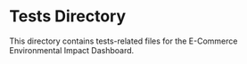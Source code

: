 # Tests Directory

This directory contains tests-related files for the E-Commerce Environmental Impact Dashboard.
